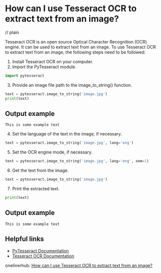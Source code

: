 # How can I use Tesseract OCR to extract text from an image?
// plain

Tesseract OCR is an open source Optical Character Recognition (OCR) engine. It can be used to extract text from an image. To use Tesseract OCR to extract text from an image, the following steps need to be followed:

1. Install Tesseract OCR on your computer.
2. Import the PyTesseract module.
```python
import pytesseract
```
3. Provide an image file path to the image_to_string() function.
```python
text = pytesseract.image_to_string('image.jpg')
print(text)
```
## Output example

```
This is some example text
```
4. Set the language of the text in the image, if necessary.
```python
text = pytesseract.image_to_string('image.jpg', lang='eng')
```
5. Set the OCR engine mode, if necessary.
```python
text = pytesseract.image_to_string('image.jpg', lang='eng', oem=1)
```
6. Get the text from the image.
```python
text = pytesseract.image_to_string('image.jpg')
```
7. Print the extracted text.
```python
print(text)
```
## Output example

```
This is some example text
```

## Helpful links

- [PyTesseract Documentation](https://pypi.org/project/pytesseract/)
- [Tesseract OCR Documentation](https://github.com/tesseract-ocr/tesseract/wiki)

onelinerhub: [How can I use Tesseract OCR to extract text from an image?](https://onelinerhub.com/tesseract-ocr/how-can-i-use-tesseract-ocr-to-extract-text-from-an-image)